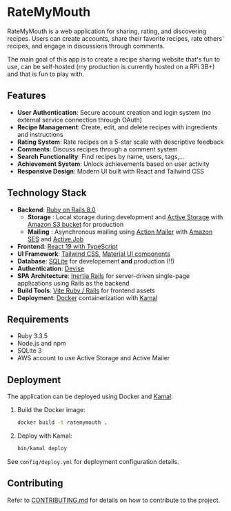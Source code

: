 # RateMyMouth

RateMyMouth is a web application for sharing, rating, and discovering recipes. Users can create accounts, share their favorite recipes, rate others' recipes, and engage in discussions through comments.

The main goal of this app is to create a recipe sharing website that's fun to use, can be self-hosted (my production is currently hosted on a RPi 3B+) and that is fun to play with.

## Features

- **User Authentication**: Secure account creation and login system (no external service connection through OAuth)
- **Recipe Management**: Create, edit, and delete recipes with ingredients and instructions
- **Rating System**: Rate recipes on a 5-star scale with descriptive feedback
- **Comments**: Discuss recipes through a comment system
- **Search Functionality**: Find recipes by name, users, tags,...
- **Achievement System**: Unlock achievements based on user activity
- **Responsive Design**: Modern UI built with React and Tailwind CSS

## Technology Stack

- **Backend**: [Ruby on Rails 8.0](https://rubyonrails.org/)
  - **Storage** : Local storage during development and [Active Storage](https://guides.rubyonrails.org/active_storage_overview.html) with [Amazon S3 bucket](https://aws.amazon.com/fr/s3/) for production
  - **Mailing** : Asynchronous mailing using [Action Mailer](https://guides.rubyonrails.org/action_mailer_basics.html) with [Amazon SES](https://aws.amazon.com/fr/ses/) and [Active Job](https://guides.rubyonrails.org/active_job_basics.html)
- **Frontend**: [React 19 with TypeScript](https://react.dev/)
- **UI Framework**: [Tailwind CSS](https://tailwindcss.com/), [Material UI components](https://fonts.google.com/icons)
- **Database**: [SQLite](https://sqlite.org/index.html) for developement **and** production (!!)
- **Authentication**: [Devise](https://github.com/heartcombo/devise)
- **SPA Architecture**: [Inertia Rails](https://inertia-rails.dev/) for server-driven single-page applications using Rails as the backend
- **Build Tools**: [Vite Ruby / Rails](https://vite-ruby.netlify.app/guide/rails.html) for frontend assets
- **Deployment**: [Docker](https://www.docker.com/) containerization with [Kamal](https://kamal-deploy.org/)

## Requirements

- Ruby 3.3.5
- Node.js and npm
- SQLite 3
- AWS account to use Active Storage and Active Mailer

## Deployment

The application can be deployed using Docker and [Kamal](https://kamal-deploy.org/):

1. Build the Docker image:

   ```bash
   docker build -t ratemymouth .
   ```

2. Deploy with Kamal:
   ```bash
   bin/kamal deploy
   ```

See `config/deploy.yml` for deployment configuration details.

## Contributing

Refer to [CONTRIBUTING.md](CONTRIBUTING.md) for details on how to contribute to the project.
